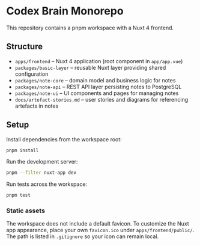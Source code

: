 # Codex Brain Monorepo

This repository contains a pnpm workspace with a Nuxt 4 frontend.

## Structure

 - `apps/frontend` – Nuxt 4 application (root component in `app/app.vue`)
 - `packages/basic-layer` – reusable Nuxt layer providing shared configuration
 - `packages/note-core` – domain model and business logic for notes
- `packages/note-api` – REST API layer persisting notes to PostgreSQL
- `packages/note-ui` – UI components and pages for managing notes
- `docs/artefact-stories.md` – user stories and diagrams for referencing artefacts in notes

## Setup

Install dependencies from the workspace root:

```bash
pnpm install
```

Run the development server:

```bash
pnpm --filter nuxt-app dev
```

Run tests across the workspace:

```bash
pnpm test
```

### Static assets

The workspace does not include a default favicon. To customize the Nuxt app
appearance, place your own `favicon.ico` under `apps/frontend/public/`. The path
is listed in `.gitignore` so your icon can remain local.
